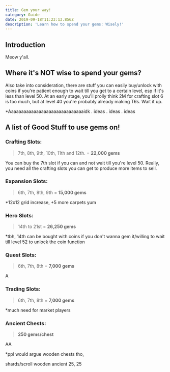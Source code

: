 ```yaml
---
title: Gem your way!
category: Guide
date: 2019-09-18T11:23:13.856Z
description: 'Learn how to spend your gems: Wisely!'
---
```

## Introduction

Meow y'all.

## Where it's NOT wise to spend your gems?

Also take into consideration, there are stuff you can easily buy/unlock with coins if you're patient enough to wait till you get to a certain level, esp if it's less than level 50. At an early stage, you'll prolly think 2M for crafting slot 6 is too much, but at level 40 you're probably already making T6s. Wait it up.

*Aaaaaaaaaaaaaaaaaaaaaaaaaaaaaaidk . ideas . ideas . ideas

## A list of Good Stuff to use gems on!
### Crafting Slots:
> 7th, 8th, 9th, 10th, 11th and 12th. = **22,000 gems**

You can buy the 7th slot if you can and not wait till you're level 50. Really, you need all the crafting slots you can get to produce more items to sell.

### Expansion Slots:
> 6th, 7th, 8th, 9th = **15,000 gems**

*12x12 grid increase, +5 more carpets yum

### Hero Slots:
> 14th to 21st = **26,250 gems**

*tbh, 14th can be bought with coins if you don't wanna gem it/willing to wait till level 52 to unlock the coin function

### Quest Slots:
> 6th, 7th, 8th = **7,000 gems**

A

### Trading Slots:
> 6th, 7th, 8th = **7,000 gems**

*much need for market players

### Ancient Chests:

> **250 gems/chest**

AA

*ppl would argue wooden chests tho,

shards/scroll
wooden
ancient 25, 25
